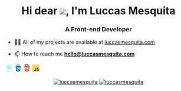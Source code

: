 <h1 align="center">Hi dear <img src="https://raw.githubusercontent.com/kaueMarques/kaueMarques/master/hi.gif" width="30px">, I'm Luccas Mesquita</h1>
<h3 align="center">A Front-end Developer</h3>


- 👨‍💻 All of my projects are available at [luccasmesquita.com](https://luccasmesquita.com)

- 📫 How to reach me **hello@luccasmesquita.com**


<p align="left">
<img src="https://raw.githubusercontent.com/devicons/devicon/master/icons/react/react-original-wordmark.svg" alt="react" width="20" height="20"/>
<img src="https://raw.githubusercontent.com/devicons/devicon/master/icons/css3/css3-plain-wordmark.svg" alt="css3"  width="20" height="20"/>
<img src="https://raw.githubusercontent.com/devicons/devicon/master/icons/html5/html5-original-wordmark.svg" alt="html5"  width="20" height="20"/>
<img src="https://raw.githubusercontent.com/devicons/devicon/master/icons/javascript/javascript-original.svg" alt="javascript" width="20" height="20"/> 
</p>

<p align="center">
<a href="https://linkedin.com/in/luccasmmesquita" target="blank"><img align="center" src="https://cdn.jsdelivr.net/npm/simple-icons@3.0.1/icons/linkedin.svg" alt="luccasmesquita" height="20" width="20" /></a>
<a href="https://instagram.com/lucc.mesquita" target="blank"><img align="center" src="https://cdn.jsdelivr.net/npm/simple-icons@3.0.1/icons/instagram.svg" alt="luccasmesquita" height="20" width="20" /></a>
</p>

<!--

Here are some ideas to get you started:

- 🔭 I’m currently working on ...
- 🌱 I’m currently learning ...
- 👯 I’m looking to collaborate on ...
- 🤔 I’m looking for help with ...
- 💬 Ask me about ...
- 📫 How to reach me: ...
- 😄 Pronouns: ...
- ⚡ Fun fact: ...
-->
